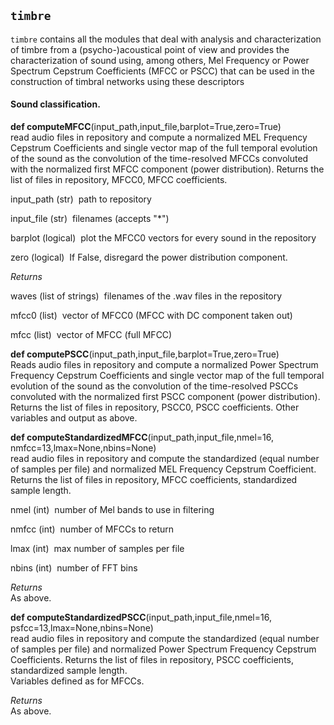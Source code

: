 ## `timbre`

<span>`timbre`</span> contains all the modules that deal with analysis
and characterization of timbre from a (psycho-)acoustical point of view
and provides the characterization of sound using, among others, Mel
Frequency or Power Spectrum Cepstrum Coefficients (MFCC or PSCC) that
can be used in the construction of timbral networks using these
descriptors

#### Sound classification. 

<span>__def computeMFCC__(input\_path,input\_file,barplot=True,zero=True)</span>  
read audio files in repository and compute a normalized MEL Frequency
Cepstrum Coefficients and single vector map of the full temporal
evolution of the sound as the convolution of the time-resolved MFCCs
convoluted with the normalized first MFCC component (power
distribution). Returns the list of files in repository, MFCC0, MFCC
coefficients.

<span><span>input\_path (str)</span> </span>
path to repository

<span><span>input\_file (str)</span> </span>
filenames (accepts "\*")

<span><span>barplot (logical)</span> </span>
plot the MFCC0 vectors for every sound in the repository

<span><span>zero (logical)</span> </span>
If False, disregard the power distribution component.

<span>*Returns*</span>

<span><span>waves (list of strings)</span> </span>
filenames of the .wav files in the repository

<span><span>mfcc0 (list)</span> </span>
vector of MFCC0 (MFCC with DC component taken out)

<span><span>mfcc (list)</span> </span>
vector of MFCC (full MFCC)

<span>__def computePSCC__(input\_path,input\_file,barplot=True,zero=True)</span>  
Reads audio files in repository and compute a normalized Power Spectrum
Frequency Cepstrum Coefficients and single vector map of the full
temporal evolution of the sound as the convolution of the time-resolved
PSCCs convoluted with the normalized first PSCC component (power
distribution). Returns the list of files in repository, PSCC0, PSCC
coefficients. Other variables and output as above.

<span>__def computeStandardizedMFCC__(input\_path,input\_file,nmel=16,  
nmfcc=13,lmax=None,nbins=None)</span>  
read audio files in repository and compute the standardized (equal
number of samples per file) and normalized MEL Frequency Cepstrum
Coefficient. Returns the list of files in repository, MFCC coefficients,
standardized sample length.

<span><span>nmel (int)</span> </span>
number of Mel bands to use in filtering

<span><span>nmfcc (int)</span> </span>
number of MFCCs to return

<span><span>lmax (int)</span> </span>
max number of samples per file

<span><span>nbins (int)</span> </span>
number of FFT bins

<span>*Returns*</span>  
As above.

<span>__def computeStandardizedPSCC__(input\_path,input\_file,nmel=16,  
psfcc=13,lmax=None,nbins=None)</span>  
read audio files in repository and compute the standardized (equal
number of samples per file) and normalized Power Spectrum Frequency
Cepstrum Coefficients. Returns the list of files in repository, PSCC
coefficients, standardized sample length.  
Variables defined as for MFCCs. 

<span>*Returns*</span>  
As above.

